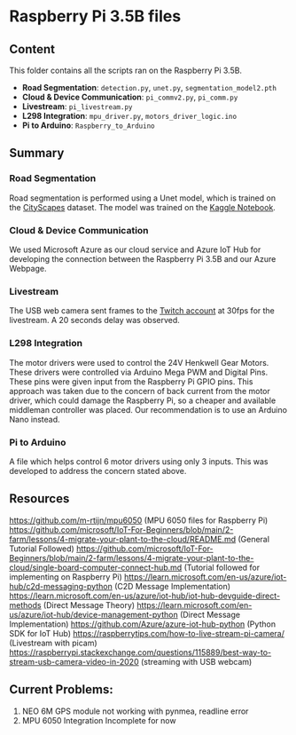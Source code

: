# Raspberry Pi 3.5B files

## Content

This folder contains all the scripts ran on the Raspberry Pi 3.5B.

- **Road Segmentation**: `detection.py`, `unet.py`, `segmentation_model2.pth`
- **Cloud & Device Communication**: `pi_commv2.py`, `pi_comm.py`
- **Livestream**: `pi_livestream.py`
- **L298 Integration**: `mpu_driver.py`, `motors_driver_logic.ino`
- **Pi to Arduino**: `Raspberry_to_Arduino`

## Summary

### Road Segmentation
Road segmentation is performed using a Unet model, which is trained on the [CityScapes](https://www.kaggle.com/datasets/xiaose/cityscapes) dataset. The model was trained on the [Kaggle Notebook](https://www.kaggle.com/code/muhammadzakria2001/notebook10173fb2b9).

### Cloud & Device Communication
We used Microsoft Azure as our cloud service and Azure IoT Hub for developing the connection between the Raspberry Pi 3.5B and our Azure Webpage.

### Livestream
The USB web camera sent frames to the [Twitch account](https://www.twitch.tv/theguywhoneedstotakeapiss) at 30fps for the livestream. A 20 seconds delay was observed.

### L298 Integration
The motor drivers were used to control the 24V Henkwell Gear Motors. These drivers were controlled via Arduino Mega PWM and Digital Pins. These pins were given input from the Raspberry Pi GPIO pins. This approach was taken due to the concern of back current from the motor driver, which could damage the Raspberry Pi, so a cheaper and available middleman controller was placed. Our recommendation is to use an Arduino Nano instead.

### Pi to Arduino
A file which helps control 6 motor drivers using only 3 inputs. This was developed to address the concern stated above.

## Resources
https://github.com/m-rtijn/mpu6050 (MPU 6050 files for Raspberry Pi)
https://github.com/microsoft/IoT-For-Beginners/blob/main/2-farm/lessons/4-migrate-your-plant-to-the-cloud/README.md (General Tutorial Followed)
https://github.com/microsoft/IoT-For-Beginners/blob/main/2-farm/lessons/4-migrate-your-plant-to-the-cloud/single-board-computer-connect-hub.md (Tutorial followed for implementing on Raspberry Pi)
https://learn.microsoft.com/en-us/azure/iot-hub/c2d-messaging-python (C2D Message Implementation)
https://learn.microsoft.com/en-us/azure/iot-hub/iot-hub-devguide-direct-methods (Direct Message Theory)
https://learn.microsoft.com/en-us/azure/iot-hub/device-management-python (Direct Message Implementation)
https://github.com/Azure/azure-iot-hub-python (Python SDK for IoT Hub)
https://raspberrytips.com/how-to-live-stream-pi-camera/ (Livestream with picam)
https://raspberrypi.stackexchange.com/questions/115889/best-way-to-stream-usb-camera-video-in-2020 (streaming with USB webcam)

## Current Problems:
1. NEO 6M GPS module not working with pynmea, readline error
2. MPU 6050 Integration Incomplete for now